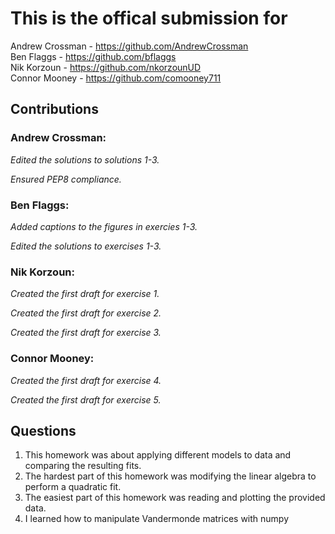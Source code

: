 # This is the offical submission for
Andrew Crossman -  https://github.com/AndrewCrossman <br />
Ben Flaggs - https://github.com/bflaggs <br />
Nik Korzoun - https://github.com/nkorzounUD <br />
Connor Mooney - https://github.com/comooney711 <br />

## Contributions
### Andrew Crossman:

*Edited the solutions to solutions 1-3.*

*Ensured PEP8 compliance.*

### Ben Flaggs:

*Added captions to the figures in exercies 1-3.*

*Edited the solutions to exercises 1-3.*

### Nik Korzoun:

*Created the first draft for exercise 1.*

*Created the first draft for exercise 2.*

*Created the first draft for exercise 3.*

### Connor Mooney:

*Created the first draft for exercise 4.*

*Created the first draft for exercise 5.*

## Questions
1. This homework was about applying different models to data and comparing the resulting fits.
2. The hardest part of this homework was modifying the linear algebra to perform a quadratic fit.
3. The easiest part of this homework was reading and plotting the provided data.
4. I learned how to manipulate Vandermonde matrices with numpy
